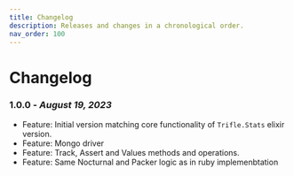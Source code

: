 ```yaml
---
title: Changelog
description: Releases and changes in a chronological order.
nav_order: 100
---
```


# Changelog

### **1.0.0** - *August 19, 2023*
  - Feature: Initial version matching core functionality of `Trifle.Stats` elixir version.
  - Feature: Mongo driver
  - Feature: Track, Assert and Values methods and operations.
  - Feature: Same Nocturnal and Packer logic as in ruby implemenbtation
